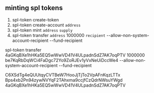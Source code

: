 ## minting spl tokens

1. spl-token create-token
2. spl-token create-account `address`
3. spl-token mint `address` `supply`
4. spl-token transfer `address` 1000000 `recipient` --allow-non-system-account-recipient --fund-recipient

spl-token transfer 4aGKqBXe1hHKa5EQ5wWwVD41V4ULpadnSdZ7AK7oqPTV 1000000 be7KqRbDqWCi4FaDgc72Yo9ZoRJEv1yVxNeUiDccWe4 --allow-non-system-account-recipient --fund-recipient

C6XSdTg4eQUUtqyCVTBeW7HooJjTjTo2VpAFnKqzLTTx
Bps4xb2Pn94zywNVYqF2TAhxma9ccjfCzQdrNWsuYWgd
4aGKqBXe1hHKa5EQ5wWwVD41V4ULpadnSdZ7AK7oqPTV
